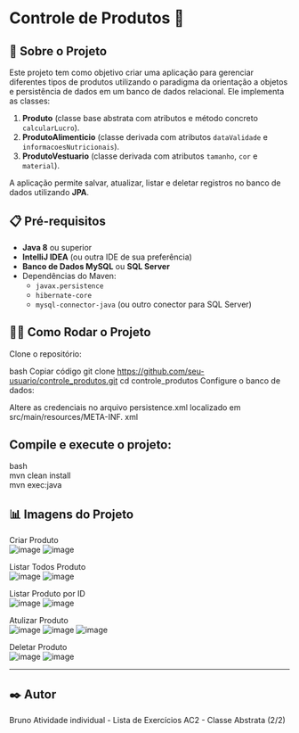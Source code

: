 # Controle de Produtos 🛒

## 🚀 Sobre o Projeto

Este projeto tem como objetivo criar uma aplicação para gerenciar diferentes tipos de produtos utilizando o paradigma da orientação a objetos e persistência de dados em um banco de dados relacional. Ele implementa as classes:

1. **Produto** (classe base abstrata com atributos e método concreto `calcularLucro`).
2. **ProdutoAlimenticio** (classe derivada com atributos `dataValidade` e `informacoesNutricionais`).
3. **ProdutoVestuario** (classe derivada com atributos `tamanho`, `cor` e `material`).

A aplicação permite salvar, atualizar, listar e deletar registros no banco de dados utilizando **JPA**.


## 📋 Pré-requisitos

- **Java 8** ou superior
- **IntelliJ IDEA** (ou outra IDE de sua preferência)
- **Banco de Dados MySQL** ou **SQL Server**
- Dependências do Maven:
  - `javax.persistence`
  - `hibernate-core`
  - `mysql-connector-java` (ou outro conector para SQL Server)


## 🧑‍💻 Como Rodar o Projeto
Clone o repositório:

bash
Copiar código
git clone https://github.com/seu-usuario/controle_produtos.git
cd controle_produtos
Configure o banco de dados:

Altere as credenciais no arquivo persistence.xml localizado em src/main/resources/META-INF.
xml
<properties>
    <property name="hibernate.connection.url" value="jdbc:mysql://localhost:3306/controle_produtos"/>
    <property name="hibernate.connection.username" value="seu_usuario"/>
    <property name="hibernate.connection.password" value="sua_senha"/>
    <property name="hibernate.hbm2ddl.auto" value="update"/>
</properties>

## Compile e execute o projeto:
bash <br>
mvn clean install<br>
mvn exec:java<br>

## 📊 Imagens do Projeto

Criar Produto<br>
![image](https://github.com/user-attachments/assets/ab2fe8fc-2850-48c8-80d9-d39f5f9cffbf)
![image](https://github.com/user-attachments/assets/3d9d9313-0ca7-4c51-8c05-a99a8d88d402)

Listar Todos Produto<br>
![image](https://github.com/user-attachments/assets/21925350-7ff7-4c15-b997-9914633afa74)
![image](https://github.com/user-attachments/assets/1a10b61e-d242-455c-af54-2f1e110baec3)

Listar Produto por ID<br>
![image](https://github.com/user-attachments/assets/64abcbf3-e133-442d-b6cd-7c7e64763d4e)
![image](https://github.com/user-attachments/assets/465188c5-1a1e-44ba-b4f4-8f66edace23a)

Atulizar Produto<br>
![image](https://github.com/user-attachments/assets/515db4b8-d95a-4a78-8f64-bd0d5d98f4ed)
![image](https://github.com/user-attachments/assets/1b9f3d6b-7bce-4ffd-99e1-6ee8a9705708)
![image](https://github.com/user-attachments/assets/2f2a3f0d-af93-44b8-a727-464fd8484a75)

Deletar Produto<br>
![image](https://github.com/user-attachments/assets/eed2782a-9f01-4cb1-a28c-98a9e66359de)
![image](https://github.com/user-attachments/assets/b531e62c-fbfb-488f-80a5-bba267743497)


---
## ✒️ Autor
Bruno
Atividade individual - Lista de Exercícios AC2 - Classe Abstrata (2/2)
